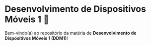 
# Desenvolvimento de Dispositivos Móveis 1 📱

Bem-vindo(a) ao repositório da matéria de **Desenvolvimento de Dispositivos Móveis 1  (DDM1)**! 


